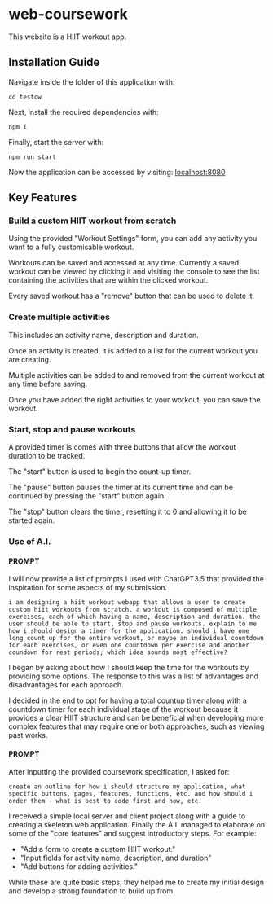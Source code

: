 # web-coursework
 
This website is a HIIT workout app.

## Installation Guide 

Navigate inside the folder of this application with:
```
cd testcw
```
Next, install the required dependencies with:
```
npm i
```
Finally, start the server with:
```
npm run start
```
Now the application can be accessed by visiting:
[localhost:8080](localhost:8080)

## Key Features

### Build a custom HIIT workout from scratch
Using the provided "Workout Settings" form, you can add any activity you want to a fully customisable workout.  
  
Workouts can be saved and accessed at any time. Currently a saved workout can be viewed by clicking it and visiting the console to see the list containing the activities that are within the clicked workout.

Every saved workout has a "remove" button that can be used to delete it.

### Create multiple activities

This includes an activity name, description and duration.  
   
Once an activity is created, it is added to a list for the current workout you are creating.  
  
Multiple activities can be added to and removed from the current workout at any time before saving.

Once you have added the right activities to your workout, you can save the workout.

### Start, stop and pause workouts
A provided timer is comes with three buttons that allow the workout duration to be tracked.  
  
The "start" button is used to begin the count-up timer.  
  
The "pause" button pauses the timer at its current time and can be continued by pressing the "start" button again.  
  
The "stop" button clears the timer, resetting it to 0 and allowing it to be started again.

### Use of A.I.

#### PROMPT

I will now provide a list of prompts I used with ChatGPT3.5 that provided the inspiration for some aspects of my submission.


```
i am designing a hiit workout webapp that allows a user to create custom hiit workouts from scratch. a workout is composed of multiple exercises, each of which having a name, description and duration. the user should be able to start, stop and pause workouts. explain to me how i should design a timer for the application. should i have one long count up for the entire workout, or maybe an individual countdown for each exercises, or even one countdown per exercise and another coundown for rest periods; which idea sounds most effective?
```

I began by asking about how I should keep the time for the workouts by providing some options. The response to this was a list of advantages and disadvantages for each approach.  
  
I decided in the end to opt for having a total countup timer along with a countdown timer for each individual stage of the workout because it provides a clear HIIT structure and can be beneficial when developing more complex features that may require one or both approaches, such as viewing past works.
  

#### PROMPT  
After inputting the provided coursework specification, I asked for:
```
create an outline for how i should structure my application, what specific buttons, pages, features, functions, etc. and how should i order them - what is best to code first and how, etc.
```
I received a simple local server and client project along with a guide to creating a skeleton web application. Finally the A.I. managed to elaborate on some of the "core features" and suggest introductory steps. For example:  
  
- "Add a form to create a custom HIIT workout."  
- "Input fields for activity name, description, and duration"  
- "Add buttons for adding activities."
  
While these are quite basic steps, they helped me to create my initial design and develop a strong foundation to build up from.
